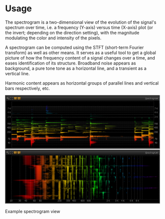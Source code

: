 # Usage
The spectrogram is a two-dimensional view of the evolution of the signal's spectrum over time, i.e. a
frequency (Y-axis) versus time (X-axis) plot (or the invert; depending on the direction setting), with
the magnitude modulating the color and intensity of the pixels.

A spectrogram can be computed using the STFT (short-term Fourier transform) as well as other means. It
serves as a useful tool to get a global picture of how the frequency content of a signal changes over a
time, and eases identification of its structure. Broadband noise appears as background, a pure tone tone
as a horizontal line, and a transient as a vertical line.

Harmonic content appears as horizontal groups of parallel lines and vertical bars respectively, etc.

![](include/SpectrogramView.png)
![](include/SpectrogramView2.png)

Example spectrogram view


